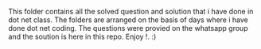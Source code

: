 This folder contains all the solved question and solution that i have done in dot net class. The folders are arranged on the basis of days where i have done dot net coding. The questions were provied on the whatsapp group and the soution is here in this repo.
Enjoy !. :) 
